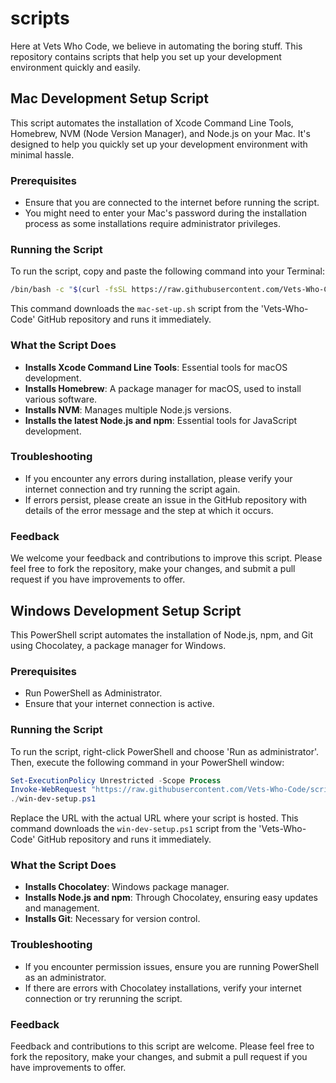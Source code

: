 # scripts
Here at Vets Who Code, we believe in automating the boring stuff. This repository contains scripts that help you set up your development environment quickly and easily.

## Mac Development Setup Script

This script automates the installation of Xcode Command Line Tools, Homebrew, NVM (Node Version Manager), and Node.js on your Mac. It's designed to help you quickly set up your development environment with minimal hassle.

### Prerequisites
- Ensure that you are connected to the internet before running the script.
- You might need to enter your Mac's password during the installation process as some installations require administrator privileges.

### Running the Script
To run the script, copy and paste the following command into your Terminal:

```bash
/bin/bash -c "$(curl -fsSL https://raw.githubusercontent.com/Vets-Who-Code/scripts/main/mac-set-up.sh)"
```


This command downloads the `mac-set-up.sh` script from the 'Vets-Who-Code' GitHub repository and runs it immediately.

### What the Script Does
- **Installs Xcode Command Line Tools**: Essential tools for macOS development.
- **Installs Homebrew**: A package manager for macOS, used to install various software.
- **Installs NVM**: Manages multiple Node.js versions.
- **Installs the latest Node.js and npm**: Essential tools for JavaScript development.

### Troubleshooting
- If you encounter any errors during installation, please verify your internet connection and try running the script again.
- If errors persist, please create an issue in the GitHub repository with details of the error message and the step at which it occurs.

### Feedback
We welcome your feedback and contributions to improve this script. Please feel free to fork the repository, make your changes, and submit a pull request if you have improvements to offer.


## Windows Development Setup Script

This PowerShell script automates the installation of Node.js, npm, and Git using Chocolatey, a package manager for Windows.

### Prerequisites
- Run PowerShell as Administrator.
- Ensure that your internet connection is active.

### Running the Script
To run the script, right-click PowerShell and choose 'Run as administrator'. Then, execute the following command in your PowerShell window:

```powershell
Set-ExecutionPolicy Unrestricted -Scope Process
Invoke-WebRequest "https://raw.githubusercontent.com/Vets-Who-Code/scripts/main/win-dev-setup.ps1" -OutFile "win-dev-setup.ps1"
./win-dev-setup.ps1
```

Replace the URL with the actual URL where your script is hosted. This command downloads the `win-dev-setup.ps1` script from the 'Vets-Who-Code' GitHub repository and runs it immediately.

### What the Script Does
- **Installs Chocolatey**: Windows package manager.
- **Installs Node.js and npm**: Through Chocolatey, ensuring easy updates and management.
- **Installs Git**: Necessary for version control.

### Troubleshooting
- If you encounter permission issues, ensure you are running PowerShell as an administrator.
- If there are errors with Chocolatey installations, verify your internet connection or try rerunning the script.

### Feedback
Feedback and contributions to this script are welcome. Please feel free to fork the repository, make your changes, and submit a pull request if you have improvements to offer.
